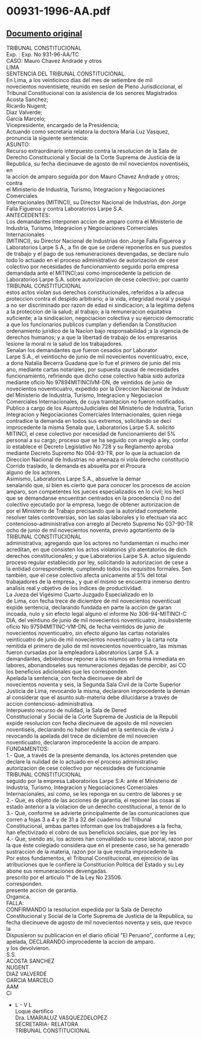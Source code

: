 
00931-1996-AA.pdf
=================
  
[Documento original](https://tc.gob.pe/jurisprudencia/1997/00931-1996-AA.pdf)  
---  
TRIBUNAL CONSTITUCIONAL  
Exp. : Exp. No 931-96-AA/TC  
CASO: Mauro Chavez Andrade y otros  
LIMA  
SENTENCIA DEL TRIBUNAL CONSTITUCIONAL.  
En Lima, a los veinticinco dias del mes de setiembre de mil  
novecientos noventisiete, reunido en sesion de Pleno Jurisdiccional, el  
Tribunal Constitucional con la asistencia de los senores Magistrados  
Acosta Sanchez;  
Ricardo Nugent;  
Diaz Valverde;  
Garcia Marcelo;  
Vicepresidente, encargado de la Presidencia;  
Actuando como secretaria relatora la doctora Maria Luz Vasquez,  
pronuncia la siguiente sentencia:  
ASUNTO:  
Recurso extraordinario interpuesto contra la resolucion de la Sala de  
Derecho Constitucional y Social de la Corte Suprema de Justicia de la  
Republica, su fecha diecinueve de agosto de mil novecientos noventiséis, en  
la accion de amparo seguida por don Mauro Chavez Andrade y otros; contra  
el Ministerio de Industria, Turismo, Integracion y Negociaciones Comerciales  
Internacionales (MITINCI), su Director Nacional de Industrias, don Jorge  
Falla Figueroa y contra Laboratorios Larpe S.A.  
ANTECEDENTES:  
Los demandantes interponen accion de amparo contra el Ministerio de  
Industria, Turismo, Integracion y Negociaciones Comerciales Internacionales  
(MITINCI), su Director Nacional de Industrias don Jorge Falla Figueroa y  
Laboratorios Larpe S.A., a fin de que se ordene reponerlos en sus puestos  
de trabajo y el pago de sus remuneraciones devengadas, se declare nulo  
todo lo actuado en el proceso administrativo de autorizacion de cese  
colectivo por necesidades de funcionamiento seguido porla empresa  
demandada ante el MITINCI;asi como improcedente la peticion de  
Laboratorios Larpe S.A. sobre autorizacion de cese colectivo; por cuanto  
TRIBUNAL CONSTITUCIONAL  
estos actos violan sus derechos constitucionales, referidos a la adecua  
proteccion contra el despido arbitrario; a la vida, integridad moral y psiqui  
a no ser discriminado por razon de edad ni sindicacion; a la legitima defens  
a la proteccion de la salud; al trabajo; a la remuneracion equitativa  
suficiente; a la sindicacion, negociacion colectiva y su ejercicio democratic  
a que los funcionarios publicos cumplan y defiendan la Constitucion  
ordenamiento juridico de la Nacion bajo responsabilidad ;a la vigencia de  
derechos humanos; y a que la libertad de trabajo de los empresarios  
lesione la moral ni la salud de los trabajadores.  
Senalan los demandantes que fueron cesados por Laborator  
Larpe S.A., el veintiocho de junio de mil novecientos noventicuatro, exce,  
a dona Natalia Becerra Guadana que lo fue el primero de junio del mis  
ano, mediante cartas notariales, por supuesta causal de necesidades  
funcionamiento, refiriendo que dicho cese colectivo habia sido autoriza  
mediante oficio No 97894MITINCIVM-DN, de veintidos de junio de  
novecientos noventicuatro, expedido por la Direccion Nacional de Industr  
del Ministerio de Industria, Turismo, Integracion y Negociacion  
Comerciales Internacionales, de cuya tramitacion no fueron notificados.  
Publico a cargo de los AsuntosJudiciales del Ministerio de Industria, Turisn  
Integracion y Negociaciones Comerciales Internacionales, quien niega  
contradice la demanda en todos sus extremos, solicitando se deci  
improcedente la misma Senala que, Laboratorios Larpe S.A. solicito  
MITINCI, el cese colectivo por necesidad de funcionamiento del 5%  
personal a su cargo; proceso que se ha seguido con arreglo a ley, confor  
lo establece el Decreto Legislativo No 728 y su Reglamento aproba  
mediante Decreto Supremo No 004-93-TR, por lo que la actuacion de  
Direccion Nacional de Industrias no amenaza ni viola derecho constitucio  
Corrido traslado, la demanda es absuelta por el Procura  
alguno de los actores.  
Asimismo, Laboratorios Larpe S.A., absuelve la demar  
senalando que, si bien es cierto que para conocer los procesos de accion  
amparo, son competentes los jueces especializados en lo civil; los hecl  
que se demandanse encuentran centrados en la procedencia 0 no del   
colectivo ejecutado por la empresa, luego de obtener autorizacion de  
por el Ministerio de Trabajo precisando que la autoridad competente  
resolver tales controversias, son las salas laborales y lo efectuan via acc  
contencioso-administrativa con arreglo al Decreto Supremo No 037-90-TR  
ocho de junio de mil novecientos noventa, previo agotantiento de la  
TRIBUNAL CONSTITUCIONAL  
administrativa; agregando que los actores no fundamentan ni mucho mer  
acreditan, en qué consisten los actos violatorios y/o atentatorios de dich  
derechos constitucionales; y que Laboratorios Larpe S.A. actuo siguiendo  
proceso regular establecido por ley, solicitando la autorizacion de cese a  
la entidad correspondiente, cumpliendo todos los requisitos formales. Sen  
también, que el cese colectivo afecta unicamente al 5% del total  
trabajadores de la empresa., y que el mismo se encuentra inmerso dentro  
analisis real y objetivo de los indices de productividad.  
La Jueza del Vigésimo Cuarto Juzgado Especializado en lo  
de Lima, con fecha trece de diciembre de mil novecientos noventicuat  
expide sentencia, declarando fundada en parte la accion de garan  
incoada, nulo y sin efecto legal alguno el informe No 306-94-MITINCI-C  
DIA, del veintiuno de junio de mil novecientos noventicuatro, insubsistente  
oficio No 97594MITINC-VM-DN, de fecha veintidos de junio de  
novecientos noventicuatro, sin efecto alguno las cartas notariales  
veinticuatro de junio de mil novecientos noventicuatro y la carta nota  
remitida el primero de julio de mil novecientos noventicuatro, las mismas  
fueron cursadas por la empleadora Laboratorios Larpe S.A. a  
demandantes, debiéndose reponer a los mismos en forma inmediata en  
labores, abonandoseles sus remuneraciones dejadas de percibir, asi CO  
los beneficios adicionales que les corresponden.  
Apelada la sentencia, con fecha diecinueve de abril de  
novecientos noventa y seis, la Segunda Sala Civil de la Corte Superior  
Justicia de Lima, revocando la misma, declararon improcedente la deman  
al considerar que el asunto sub-materia debe dilucidarse a través de  
accion contencioso-administrativa.  
Interpuesto recurso de nulidad, la Sala de Dered  
Constitucional y Social de la Corte Suprema de Justicia de la Republi  
expide resolucion con fecha diecinueve de agosto de mil novecien  
noventiséis, declarando no haber nulidad en la sentencia de vista J  
revocando la apelada del trece de diciembre de mil novecien  
noventicuatro, declararon improcedente la accion de amparo.  
FUNDAMENTOS:  
1.- Que, a través de la presente demanda, los actores pretenden que  
declare la nulidad de lo actuado en el proceso administrativo  
autorizacion de cese colectivo por necesidades de funcionamie  
TRIBUNAL CONSTITUCIONAL  
seguido por la empresa Laboratorios Larpe S:A: ante el Ministerio de  
Industria, Turismo, Integracion y Negociaciones Comerciales  
Internacionales, asi como, se les reponga en su centro de labores y se  
2.- Que, es objeto de las acciones de garantia, el reponer las cosas al  
estado anterior a la violacion de un derecho constitucional, a tenor de lo  
3.- Que, conforme se advierte principalmente de las comunicaciones que  
corren a fojas 3 a 4 y de 31 a 32 del cuaderno del Tribunal  
Constitucional, ambas partes informan que los trabajadores a la fecha,  
han efectivizado el cobro de sus beneficios sociales, que por ley les  
4.- Que, siendo asi, los actores han convalidado su cese laboral, razon por  
la que éste colegiado considera que en el presente caso, se ha generado  
sustraccion de la materia, razon por la que resulta improcedente la  
Por estos fundamentos, el Tribunal Constitucional, en ejercicio de las  
atribuciones que le confiere la Constitucion Politica del Estado y su Ley  
abone sus remuneraciones devengadas.  
prescrito por el articulo 1° de la Ley No 23506.  
corresponden.  
presente accion de garantia.  
Organica.  
FALLA:  
CONFIRMANDO la resolucion expedida por la Sala de Derecho  
Constitucional y Social de la Corte Suprema de Justicia de la Republica, su  
fecha diecinueve de agosto de mil novecientos noventa y seis, que revoco la  
Dispusieron su publicacion en el diario oficial "El Peruano", conforme a Ley;  
apelada, DECLARANDO improcedente la accion de amparo.  
y los devolvieron.  
S.S.  
ACOSTA SANCHEZ  
NUGENT  
DIAZ VALVERDE  
GARCIA MARCELO  
AAM  
Ci  
- L - V L  
Loque dertifico  
Dra. LMARIALUZ VASQUEZDELOPEZ  
SECRETARIA- RELATORA  
TRIBUNAL CONSTITUCIONAL
